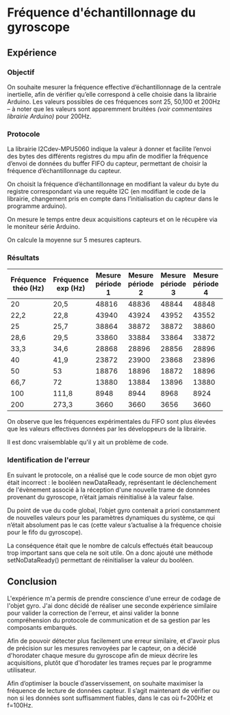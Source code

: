 # Fréquence d'échantillonnage du gyroscope


## Expérience

### Objectif

On souhaite mesurer la fréquence effective d’échantillonnage de la centrale inertielle, afin de vérifier qu’elle correspond à celle choisie dans la librairie Arduino. Les valeurs possibles de ces fréquences sont 25, 50,100 et 200Hz – à noter que les valeurs sont apparemment bruitées *(voir commentaires librairie Arduino)* pour 200Hz.


### Protocole

La librairie I2Cdev-MPU5060 indique la valeur à donner et facilite l’envoi des bytes des différents registres du mpu afin de modifier la fréquence d’envoi de données du buffer FIFO du capteur, permettant de choisir la fréquence d’échantillonnage du capteur. 

On choisit la fréquence d’échantillonnage en modifiant la valeur du byte du registre correspondant via une requête I2C (en modifiant le code de la librairie, changement pris en compte dans l’initialisation du capteur dans le programme arduino).

On mesure le temps entre deux acquisitions capteurs et on le récupère via le moniteur série Arduino.

On calcule la moyenne sur 5 mesures capteurs.


### Résultats


| Fréquence théo (Hz) | Fréquence exp (Hz) | Mesure période 1 | Mesure période 2 | Mesure période 3 | Mesure période 4 | Mesure période 5 | Moyenne (µs) | 
|---------------------|--------------------|------------------|------------------|------------------|------------------|------------------|--------------| 
| 20                  | 20,5               | 48816            | 48836            | 48844            | 48848            | 48844            | 48837,6      | 
| 22,2                | 22,8               | 43940            | 43924            | 43952            | 43552            | 43916            | 43856,8      | 
| 25                  | 25,7               | 38864            | 38872            | 38872            | 38860            | 38892            | 38872        | 
| 28,6                | 29,5               | 33860            | 33884            | 33864            | 33872            | 33888            | 33873,6      | 
| 33,3                | 34,6               | 28868            | 28896            | 28856            | 28896            | 28876            | 28878,4      | 
| 40                  | 41,9               | 23872            | 23900            | 23868            | 23896            | 23880            | 23883,2      | 
| 50                  | 53                 | 18876            | 18896            | 18872            | 18896            | 18888            | 18885,6      | 
| 66,7                | 72                 | 13880            | 13884            | 13896            | 13880            | 13896            | 13887,2      | 
| 100                 | 111,8              | 8948             | 8944             | 8968             | 8924             | 8944             | 8945,6       | 
| 200                 | 273,3              | 3660             | 3660             | 3656             | 3660             | 3660             | 3659,2       | 


On observe que les fréquences expérimentales du FIFO sont plus élevées que les valeurs effectives données par les développeurs de la librairie.

Il est donc vraisemblable qu'il y ait un problème de code.


### Identification de l'erreur

En suivant le protocole, on a réalisé que le code source de mon objet gyro était incorrect : le booléen newDataReady, représentant le déclenchement de l'évènement associé à la réception d'une nouvelle trame de données provenant du gyroscope,  n’était jamais réinitialisé à la valeur false. 

Du point de vue du code global, l’objet gyro contenait a priori constamment de nouvelles valeurs pour les paramètres dynamiques du système, ce qui n’était absolument pas le cas (cette valeur s’actualise à la fréquence choisie pour le fifo du gyroscope). 

La conséquence était que le nombre de calculs effectués était beaucoup trop important sans que cela ne soit utile. On a donc ajouté une méthode setNoDataReady() permettant de réinitialiser la valeur du booléen.


## Conclusion

L'expérience m'a permis de prendre conscience d'une erreur de codage de l'objet gyro. J'ai donc décidé de réaliser une seconde expérience similaire pour valider la correction de l'erreur, et ainsi valider la bonne compréhension du protocole de communication et de sa gestion par les composants embarqués.

Afin de pouvoir détecter plus facilement une erreur similaire, et d'avoir plus de précision sur les mesures renvoyées par le capteur, on a décidé d'horodater chaque mesure du gyroscope afin de mieux décrire les acquisitions, plutôt que d'horodater les trames reçues par le programme utilisateur.

Afin d’optimiser la boucle d’asservissement, on souhaite maximiser la fréquence de lecture de données capteur. Il s’agit maintenant de vérifier ou non si les données sont suffisamment fiables, dans le cas où f=200Hz et f=100Hz.